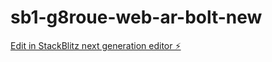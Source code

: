 # sb1-g8roue-web-ar-bolt-new

[Edit in StackBlitz next generation editor ⚡️](https://stackblitz.com/~/github.com/adhvyktech/sb1-g8roue-web-ar-bolt-new)